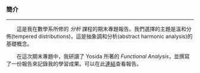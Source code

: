 ### 簡介
--------

&emsp;&emsp;這是我在數學系所修的 *分析* 課程的期末專題報告。我們選擇的主題是溫和分佈(tempered distributions)，這是抽象調和分析(abstract harmonic analysis)的基礎概念。  

&emsp;&emsp;在這次期末專題中，我研讀了 Yosida 所著的 *Functional Analysis*，並撰寫了一份報告來記錄我的學習成果。可以在此[連結](/docs/tempered_distribution.pdf)查看報告。  
